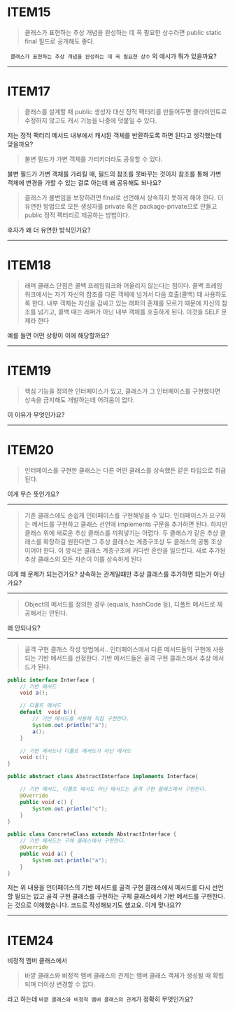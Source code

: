 # ITEM15
> 클래스가 표현하는 추상 개념을 완성하는 데 꼭 필요한 상수라면 public static final 필드로 공개해도 좋다.

` 클래스가 표현하는 추상 개념을 완성하는 데 꼭 필요한 상수` 의 예시가 뭐가 있을까요?

---

# ITEM17
> 클래스를 설계할 때 public 생성자 대신 정적 팩터리를 만들어두면 클라이언트르 수정하지 않고도 캐시 기능을 나중에 덧붙일 수 있다.

 저는 정적 팩터리 메서드 내부에서 캐시된 객체를 반환하도록 하면 된다고 생각했는데 맞을까요?
 
> 불변 필드가 가변 객체를 가리키더라도 공유할 수 있다.

불변 필드가 가변 객체를 가리킬 때, 필드의 참조를 못바꾸는 것이지 참조를 통해 가변 객체에 변경을 가할 수 있는 걸로 아는데 왜 공유해도 되나요?

> 클래스가 불변임을 보장하려면 final로 선언해서 상속하지 못하게 해야 한다. 더 유연한 방법으로 모든 생성자를 private 혹은 package-private으로 만들고 public 정적 팩터리르 제공하는 방법이다.

후자가 왜 더 유연한 방식인가요?

---
 
# ITEM18
> 래퍼 클래스 단점은 콜백 프레임워크와 어울리지 않는다는 점이다. 콜백 프레임워크에서는 자기 자신의 참조를 다른 객체에 넘겨서 다음 호출(콜백) 때 사용하도록 한다. 내부 객체는 자신을 감싸고 있는 래퍼의 존재를 모르기 때문에 자신의 참조를 넘기고, 콜백 때는 래퍼가 아닌 내부 객체를 호출하게 된다. 이것을 SELF 문제라 한다

예를 들면 어떤 상황이 이에 해당할까요?

---

# ITEM19
> 핵심 기능을 정의한 인터페이스가 있고, 클래스가 그 인터페이스를 구현했다면 상속을 금지해도 개발하는데 어려움이 없다.

이 이유가 무엇인가요? 

---

# ITEM20
>  인터페이스를 구현한 클래스는 다른 어떤 클래스를 상속했든 같은 타입으로 취급된다.

이게 무슨 뜻인가요?

---

> 기존 클래스에도 손쉽게 인터페이스를 구현해넣을 수 있다. 인터페이스가 요구하는 메서드를 구현하고 클래스 선언에 implements 구문을 추가하면 된다. 하지만 클래스 위에 새로운 추상 클래스를 끼워넣기는 어렵다. 두 클래스가 같은 추상 클래스를 확장하길 원한다면 그 추상 클래스는 계층구조상 두 클래스의 공통 조상이어야 한다. 이 방식은 클래스 계층구조에 커다란 혼란을 일으킨다. 새로 추가된 추상 클래스의 모든 자손이 이를 상속하게 된다

이게 왜 문제가 되는건가요? 상속하는 관계일떄만 추상 클래스를 추가하면 되는거 아닌가요?

---

> Object의 메서드를 정의한 경우 (equals, hashCode 등), 디폴트 메서드로 제공해서는 안된다.

왜 안되나요?

---

> 골격 구현 클래스 작성 방법에서.. 인터페이스에서 다른 메서드들의 구현에 사용되는 기반 메서드를 선정한다. 기반 메서드들은 골격 구현 클래스에서 추상 메서드가 된다.

```java
public interface Interface {
    // 기반 메서드
    void a();

    // 디폴트 메서드
    default  void b(){
        // 기반 메서드를 사용해 직접 구현한다.
        System.out.println("a");
        a();
    }

    // 기반 메서드나 디폴트 메서드가 아닌 메서드
    void c();
}

public abstract class AbstractInterface implements Interface{

    // 기반 메서드, 디폴트 메서도 아닌 메서드는 골격 구현 클래스에서 구현한다.
    @Override
    public void c() {
        System.out.println("c");
    }
}

public class ConcreteClass extends AbstractInterface {
    // 기반 메서드는 구체 클래스에서 구현한다. 
    @Override
    public void a() {
        System.out.println("a");
    }
}
```
저는 위 내용을 인터페이스의 기반 메서드를 골격 구현 클래스에서 메서드를 다시 선언할 필요는 없고 골격 구현 클래스를 구현하는 구체 클래스에서 기반 메서드를 구현한다. 는 것으로 이해했습니다. 코드로 작성해보기도 했고요. 이게 맞나요??

---

# ITEM24
비정적 멤버 클래스에서
> 바깥 클래스와 비정적 멤버 클래스의 관계는 멤버 클래스 객체가 생성될 때 확립되며 더이상 변경할 수 없다.

라고 하는데 `바깥 클래스와 비정적 멤버 클래스의 관계`가 정확히 무엇인가요?
